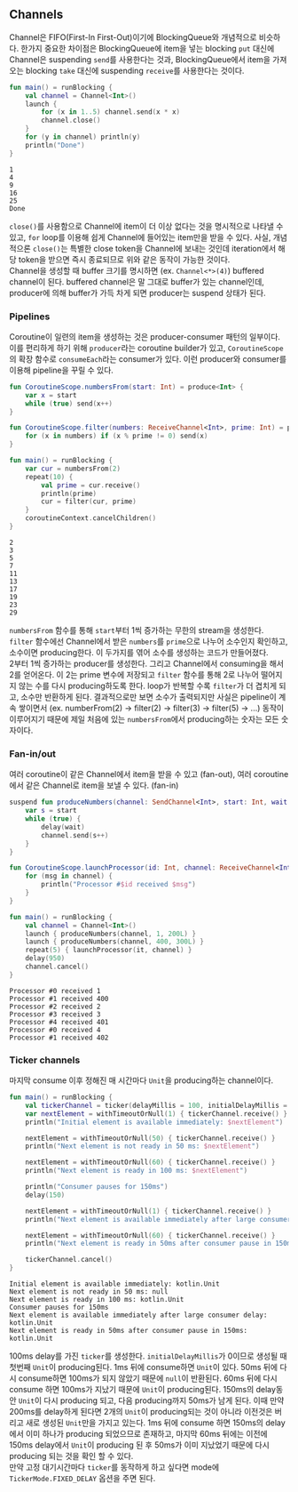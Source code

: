 ## Channels

Channel은 FIFO(First-In First-Out)이기에 BlockingQueue와 개념적으로 비슷하다. 한가지 중요한 차이점은 BlockingQueue에 item을 넣는 blocking `put` 대신에 Channel은 suspending `send`를 사용한다는 것과, BlockingQueue에서 item을 가져오는 blocking `take` 대신에 suspending `receive`를 사용한다는 것이다.
```kotlin
fun main() = runBlocking {
    val channel = Channel<Int>()
    launch {
        for (x in 1..5) channel.send(x * x)
        channel.close()
    }
    for (y in channel) println(y)
    println("Done")
}
```
```
1
4
9
16
25
Done
```
`close()`를 사용함으로 Channel에 item이 더 이상 없다는 것을 명시적으로 나타낼 수 있고, `for` loop를 이용해 쉽게 Channel에 들어있는 item만을 받을 수 있다. 사실, 개념적으론 `close()`는 특별한 close token을 Channel에 보내는 것인데 iteration에서 해당 token을 받으면 즉시 종료되므로 위와 같은 동작이 가능한 것이다.  
Channel을 생성할 때 buffer 크기를 명시하면 (ex. `Channel<*>(4)`) buffered channel이 된다. buffered channel은 말 그대로 buffer가 있는 channel인데, producer에 의해 buffer가 가득 차게 되면 producer는 suspend 상태가 된다.

### Pipelines

Coroutine이 일련의 item을 생성하는 것은 producer-consumer 패턴의 일부이다. 이를 편리하게 하기 위해 `producer`라는 coroutine builder가 있고, `CoroutineScope`의 확장 함수로 `consumeEach`라는 consumer가 있다. 이런 producer와 consumer를 이용해 pipeline을 꾸릴 수 있다.
```kotlin
fun CoroutineScope.numbersFrom(start: Int) = produce<Int> {
    var x = start
    while (true) send(x++)
}

fun CoroutineScope.filter(numbers: ReceiveChannel<Int>, prime: Int) = produce<Int> {
    for (x in numbers) if (x % prime != 0) send(x)
}

fun main() = runBlocking {
    var cur = numbersFrom(2)
    repeat(10) {
        val prime = cur.receive()
        println(prime)
        cur = filter(cur, prime)
    }
    coroutineContext.cancelChildren()
}
```
```
2
3
5
7
11
13
17
19
23
29
```
`numbersFrom` 함수를 통해 `start`부터 1씩 증가하는 무한의 stream을 생성한다. `filter` 함수에선 Channel에서 받은 `numbers`를 `prime`으로 나누어 소수인지 확인하고, 소수이면 producing한다. 이 두가지를 엮어 소수를 생성하는 코드가 만들어졌다.  
2부터 1씩 증가하는 producer를 생성한다. 그리고 Channel에서 consuming을 해서 2를 얻어온다. 이 2는 prime 변수에 저장되고 `filter` 함수를 통해 2로 나누어 떨어지지 않는 수를 다시 producing하도록 한다. loop가 반복할 수록 `filter`가 더 겹치게 되고, 소수만 반환하게 된다. 결과적으로만 보면 소수가 출력되지만 사실은 pipeline이 계속 쌓이면서 (ex. numberFrom(2) -> filter(2) -> filter(3) -> filter(5) -> ...) 동작이 이루어지기 때문에 제일 처음에 있는 `numbersFrom`에서 producing하는 숫자는 모든 숫자이다.

### Fan-in/out

여러 coroutine이 같은 Channel에서 item을 받을 수 있고 (fan-out), 여러 coroutine에서 같은 Channel로 item을 보낼 수 있다. (fan-in)
```kotlin
suspend fun produceNumbers(channel: SendChannel<Int>, start: Int, wait: Long) {
    var s = start
    while (true) {
        delay(wait)
        channel.send(s++)
    }
}

fun CoroutineScope.launchProcessor(id: Int, channel: ReceiveChannel<Int>) = launch {
    for (msg in channel) {
        println("Processor #$id received $msg")
    }
}

fun main() = runBlocking {
    val channel = Channel<Int>()
    launch { produceNumbers(channel, 1, 200L) }
    launch { produceNumbers(channel, 400, 300L) }
    repeat(5) { launchProcessor(it, channel) }
    delay(950)
    channel.cancel()
}

```
```
Processor #0 received 1
Processor #1 received 400
Processor #2 received 2
Processor #3 received 3
Processor #4 received 401
Processor #0 received 4
Processor #1 received 402
```

### Ticker channels

마지막 consume 이후 정해진 매 시간마다 `Unit`을 producing하는 channel이다.
```kotlin
fun main() = runBlocking {
    val tickerChannel = ticker(delayMillis = 100, initialDelayMillis = 0)
    var nextElement = withTimeoutOrNull(1) { tickerChannel.receive() }
    println("Initial element is available immediately: $nextElement")

    nextElement = withTimeoutOrNull(50) { tickerChannel.receive() }
    println("Next element is not ready in 50 ms: $nextElement")

    nextElement = withTimeoutOrNull(60) { tickerChannel.receive() }
    println("Next element is ready in 100 ms: $nextElement")

    println("Consumer pauses for 150ms")
    delay(150)

    nextElement = withTimeoutOrNull(1) { tickerChannel.receive() }
    println("Next element is available immediately after large consumer delay: $nextElement")

    nextElement = withTimeoutOrNull(60) { tickerChannel.receive() }
    println("Next element is ready in 50ms after consumer pause in 150ms: $nextElement")

    tickerChannel.cancel()
}
```
```
Initial element is available immediately: kotlin.Unit
Next element is not ready in 50 ms: null
Next element is ready in 100 ms: kotlin.Unit
Consumer pauses for 150ms
Next element is available immediately after large consumer delay: kotlin.Unit
Next element is ready in 50ms after consumer pause in 150ms: kotlin.Unit
```
100ms delay를 가진 `ticker`를 생성한다. `initialDelayMillis`가 0이므로 생성될 때 첫번째 `Unit`이 producing된다. 1ms 뒤에 consume하면 `Unit`이 있다. 50ms 뒤에 다시 consume하면 100ms가 되지 않았기 때문에 `null`이 반환된다. 60ms 뒤에 다시 consume 하면 100ms가 지났기 때문에 `Unit`이 producing된다. 150ms의 delay동안 `Unit`이 다시 producing 되고, 다음 producing까지 50ms가 남게 된다. 이때 만약 200ms를 delay하게 된다면 2개의 `Unit`이 producing되는 것이 아니라 이전것은 버리고 새로 생성된 `Unit`만을 가지고 있는다. 1ms 뒤에 consume 하면 150ms의 delay에서 이미 하나가 producing 되었으므로 존재하고, 마지막 60ms 뒤에는 이전에 150ms delay에서 `Unit`이 producing 된 후 50ms가 이미 지났었기 때문에 다시 producing 되는 것을 확인 할 수 있다.  
만약 고정 대기시간마다 `ticker`를 동작하게 하고 싶다면 mode에 `TickerMode.FIXED_DELAY` 옵션을 주면 된다.  

